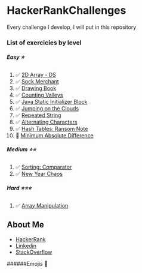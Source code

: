# HackerRankChallenges
Every challenge I develop, I will put in this repository

### List of exercicies by level
##### Easy ⭐
1. ✅ [2D Array - DS](https://www.hackerrank.com/challenges/2d-array/problem)
2. ✅ [Sock Merchant](https://www.hackerrank.com/challenges/sock-merchant/problem)
3. ✅ [Drawing Book](https://www.hackerrank.com/challenges/drawing-book/problem)
4. ✅ [Counting Valleys](https://www.hackerrank.com/challenges/counting-valleys/problem)
5. ✅ [Java Static Initializer Block](https://www.hackerrank.com/challenges/java-static-initializer-block/problem)
6. ✅ [Jumping on the Clouds](https://www.hackerrank.com/challenges/jumping-on-the-clouds/problem)
7. ✅ [Repeated String](https://www.hackerrank.com/challenges/repeated-string/problem)
8. ✅ [Alternating Characters](https://www.hackerrank.com/challenges/alternating-characters/problem)
9. ✅ [Hash Tables: Ransom Note](https://www.hackerrank.com/challenges/ctci-ransom-note/problem)
10. 🚧 [Minimum Absolute Difference](https://www.hackerrank.com/challenges/minimum-absolute-difference-in-an-array/problem)

##### Medium ⭐⭐
1. ✅ [Sorting: Comparator](https://www.hackerrank.com/challenges/ctci-comparator-sorting/problem)
2. ✅ [New Year Chaos](https://www.hackerrank.com/challenges/new-year-chaos/problem)

##### Hard ⭐⭐⭐ 
1. ✅ [Array Manipulation](https://www.hackerrank.com/challenges/crush/problem)

## About Me 
* [HackerRank](https://www.hackerrank.com/pedrobragadev)
* [Linkedin](https://www.linkedin.com/in/pedrobragadev/)
* [StackOverflow](https://stackoverflow.com/story/pedrobragadev)

######Emojis 
🚧